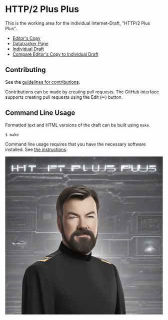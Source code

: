 # HTTP/2 Plus Plus

This is the working area for the individual Internet-Draft, "HTTP/2 Plus Plus".

* [Editor's Copy](https://LPardue.github.io/h2-grows-a-beard/#go.draft-pardue-httpbis-h2-plus-plus.html)
* [Datatracker Page](https://datatracker.ietf.org/doc/draft-pardue-httpbis-h2-plus-plus)
* [Individual Draft](https://datatracker.ietf.org/doc/html/draft-pardue-httpbis-h2-plus-plus)
* [Compare Editor's Copy to Individual Draft](https://LPardue.github.io/h2-grows-a-beard/#go.draft-pardue-httpbis-h2-plus-plus.diff)


## Contributing

See the
[guidelines for contributions](https://github.com/LPardue/h2-grows-a-beard/blob/main/CONTRIBUTING.md).

Contributions can be made by creating pull requests.
The GitHub interface supports creating pull requests using the Edit (✏) button.


## Command Line Usage

Formatted text and HTML versions of the draft can be built using `make`.

```sh
$ make
```

Command line usage requires that you have the necessary software installed.  See
[the instructions](https://github.com/martinthomson/i-d-template/blob/main/doc/SETUP.md).

![Screenshot](rikerplusplus.png)
